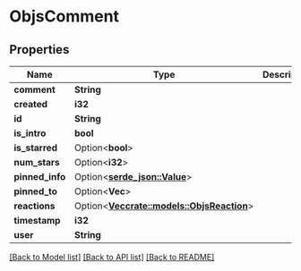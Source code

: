 # ObjsComment

## Properties

Name | Type | Description | Notes
------------ | ------------- | ------------- | -------------
**comment** | **String** |  | 
**created** | **i32** |  | 
**id** | **String** |  | 
**is_intro** | **bool** |  | 
**is_starred** | Option<**bool**> |  | [optional]
**num_stars** | Option<**i32**> |  | [optional]
**pinned_info** | Option<[**serde_json::Value**](.md)> |  | [optional]
**pinned_to** | Option<**Vec<String>**> |  | [optional]
**reactions** | Option<[**Vec<crate::models::ObjsReaction>**](objs_reaction.md)> |  | [optional]
**timestamp** | **i32** |  | 
**user** | **String** |  | 

[[Back to Model list]](../README.md#documentation-for-models) [[Back to API list]](../README.md#documentation-for-api-endpoints) [[Back to README]](../README.md)


